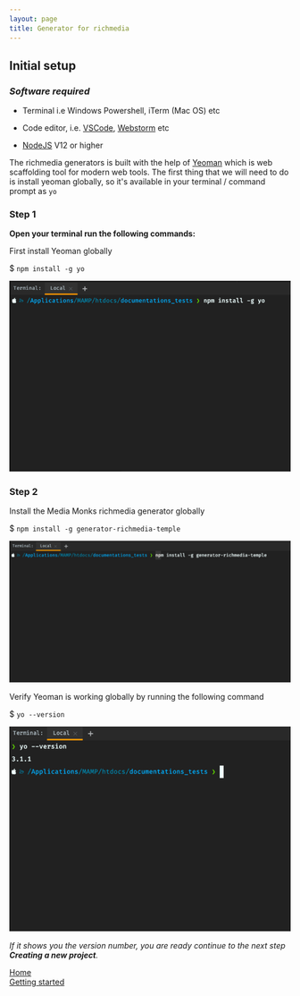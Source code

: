 ```yaml
---
layout: page
title: Generator for richmedia
---
```

## Initial setup
### _**Software required**_

-   Terminal i.e Windows Powershell, iTerm (Mac OS) etc

-   Code editor, i.e. <a href="https://code.visualstudio.com/" target="_blank">VSCode</a>,
    <a href="https://www.jetbrains.com/webstorm/" target="_blank">Webstorm</a> etc

-   <a href="https://nodejs.org/en/" target="_blank">NodeJS</a> V12 or higher

The richmedia generators is built with the help of [Yeoman](https://yeoman.io/) which is web scaffolding tool for 
modern web tools. The first thing that we will need to do is install yeoman globally, so it's available in your 
terminal / command prompt as `yo`

### Step 1

**Open your terminal run the following commands:**

First install Yeoman globally

$ `npm install -g yo`

![Screenshot install Yeoman](./assets/img/Screenshot_yoeman_install.png)

### Step 2

Install the Media Monks richmedia generator globally

$ `npm install -g generator-richmedia-temple`

![Screenshot install generator](./assets/img/Screenshot_install_generator.png)

Verify Yeoman is working globally by running the following command

$ `yo --version`

![Screenshot install generator](./assets/img/Screenshot_yo_--version.png)

_If it shows you the version number, you are ready continue to the next step **Creating a new project**._

<div class="container">
<div class="link__item"><a href="https://mediamonks.github.io/display-advertising-docs"><i class="fas 
fa-long-arrow-alt-left"></i> Home</a></div>
<div class="link__item"><a href="./getting-started.md">Getting started <i class="fas 
fa-long-arrow-alt-right"></i></a></div>
</div>
